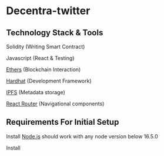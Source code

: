 # Decentra-twitter

## Technology Stack & Tools

Solidity (Writing Smart Contract)

Javascript (React & Testing)

[Ethers](https://docs.ethers.io/v5/)
 (Blockchain Interaction)
 
[Hardhat](https://hardhat.org/)
(Development Framework)

[IPFS](https://ipfs.io/)
(Metadata storage)

[React Router](https://v5.reactrouter.com/)
(Navigational components)

## Requirements For Initial Setup

Install
[Node.js](https://nodejs.org/en/)
should work with any node version below 16.5.0

Install
[](https://hardhat.org/)

